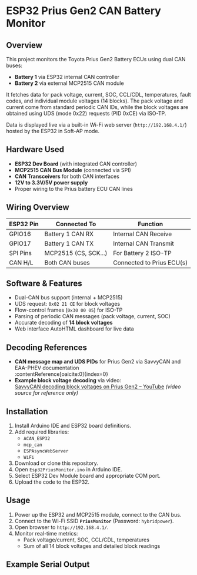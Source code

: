 # ESP32 Prius Gen2 CAN Battery Monitor

## Overview

This project monitors the Toyota Prius Gen2 Battery ECUs using dual CAN buses:

- **Battery 1** via ESP32 internal CAN controller  
- **Battery 2** via external MCP2515 CAN module

It fetches data for pack voltage, current, SOC, CCL/CDL, temperatures, fault codes, and individual module voltages (14 blocks). The pack voltage and current come from standard periodic CAN IDs, while the block voltages are obtained using UDS (mode 0x22) requests (PID 0xCE) via ISO-TP.

Data is displayed live via a built-in Wi-Fi web server (`http://192.168.4.1/`) hosted by the ESP32 in Soft-AP mode.

## Hardware Used

- **ESP32 Dev Board** (with integrated CAN controller)
- **MCP2515 CAN Bus Module** (connected via SPI)
- **CAN Transceivers** for both CAN interfaces
- **12V to 3.3V/5V power supply**
- Proper wiring to the Prius battery ECU CAN lines

## Wiring Overview

| ESP32 Pin | Connected To       | Function                      |
|-----------|--------------------|-------------------------------|
| GPIO16    | Battery 1 CAN RX   | Internal CAN Receive          |
| GPIO17    | Battery 1 CAN TX   | Internal CAN Transmit         |
| SPI Pins  | MCP2515 (CS, SCK...) | For Battery 2 ISO-TP         |
| CAN H/L   | Both CAN buses     | Connected to Prius ECU(s)     |

## Software & Features

- Dual-CAN bus support (internal + MCP2515)
- UDS request: `0x02 21 CE` for block voltages
- Flow-control frames (`0x30 00 05`) for ISO-TP
- Parsing of periodic CAN messages (pack voltage, current, SOC)
- Accurate decoding of **14 block voltages**
- Web interface AutoHTML dashboard for live data

## Decoding References

- **CAN message map and UDS PIDs** for Prius Gen2 via SavvyCAN and EAA-PHEV documentation  
  :contentReference[oaicite:0]{index=0}  
- **Example block voltage decoding** via video:  
  [SavvyCAN decoding block voltages on Prius Gen2﻿ – YouTube]()
 *(video source for reference only)*

## Installation

1. Install Arduino IDE and ESP32 board definitions.
2. Add required libraries:
   - `ACAN_ESP32`  
   - `mcp_can`  
   - `ESPAsyncWebServer`  
   - `WiFi`
3. Download or clone this repository.
4. Open `Esp32PriusMonitor.ino` in Arduino IDE.
5. Select ESP32 Dev Module board and appropriate COM port.
6. Upload the code to the ESP32.

## Usage

1. Power up the ESP32 and MCP2515 module, connect to the CAN bus.
2. Connect to the Wi-Fi SSID **`PriusMonitor`** (Password: `hybridpower`).
3. Open browser to `http://192.168.4.1/`.
4. Monitor real-time metrics:
   - Pack voltage/current, SOC, CCL/CDL, temperatures
   - Sum of all 14 block voltages and detailed block readings

## Example Serial Output

